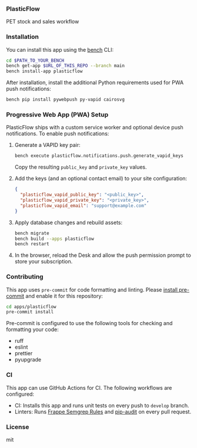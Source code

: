### PlasticFlow

PET stock and sales workflow

### Installation

You can install this app using the [bench](https://github.com/frappe/bench) CLI:

```bash
cd $PATH_TO_YOUR_BENCH
bench get-app $URL_OF_THIS_REPO --branch main
bench install-app plasticflow
```

After installation, install the additional Python requirements used for PWA push notifications:

```bash
bench pip install pywebpush py-vapid cairosvg
```

### Progressive Web App (PWA) Setup

PlasticFlow ships with a custom service worker and optional device push notifications. To enable push notifications:

1. Generate a VAPID key pair:
   ```bash
   bench execute plasticflow.notifications.push.generate_vapid_keys
   ```
   Copy the resulting `public_key` and `private_key` values.

2. Add the keys (and an optional contact email) to your site configuration:
   ```json
   {
     "plasticflow_vapid_public_key": "<public_key>",
     "plasticflow_vapid_private_key": "<private_key>",
     "plasticflow_vapid_email": "support@example.com"
   }
   ```

3. Apply database changes and rebuild assets:
   ```bash
   bench migrate
   bench build --apps plasticflow
   bench restart
   ```

4. In the browser, reload the Desk and allow the push permission prompt to store your subscription.

### Contributing

This app uses `pre-commit` for code formatting and linting. Please [install pre-commit](https://pre-commit.com/#installation) and enable it for this repository:

```bash
cd apps/plasticflow
pre-commit install
```

Pre-commit is configured to use the following tools for checking and formatting your code:

- ruff
- eslint
- prettier
- pyupgrade
### CI

This app can use GitHub Actions for CI. The following workflows are configured:

- CI: Installs this app and runs unit tests on every push to `develop` branch.
- Linters: Runs [Frappe Semgrep Rules](https://github.com/frappe/semgrep-rules) and [pip-audit](https://pypi.org/project/pip-audit/) on every pull request.


### License

mit
